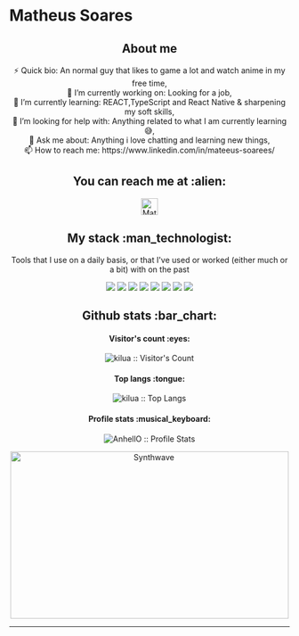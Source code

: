 # Matheus Soares

<h2 align="center">About me</h2>
<p align="center">⚡ Quick bio:      An normal guy that likes to game a lot and watch anime in my free time,<br>
		🔭 I’m currently working on:    Looking for a job,<br>
		🌱 I’m currently learning:       REACT,TypeScript and React Native & sharpening my soft skills,<br>
		🤔 I’m looking for help with:     Anything related to what I am currently learning 😅,<br>
		💬 Ask me about:                  Anything i love chatting and learning new things,<br>
	  	📫 How to reach me:             https://www.linkedin.com/in/mateeus-soarees/<br>
</p>

<h2 align="center">You can reach me at :alien:</h2>

<p align="center">
  <a href="https://www.linkedin.com/in/mateeus-soarees/">
    <img src="https://www.vectorlogo.zone/logos/linkedin/linkedin-icon.svg" alt="Matheus Soares LinkedIn Profile" height="30" width="30">
  </a>
</p>

<h2 align="center">My stack :man_technologist:</h2>

<p align="center">Tools that I use on a daily basis, or that I've used or worked (either much or a bit) with on the past</p>
<p align="center">
  <img src="https://www.vectorlogo.zone/logos/w3_html5/w3_html5-icon.svg">
  <img src="https://www.vectorlogo.zone/logos/netlifyapp_watercss/netlifyapp_watercss-ar21.svg">
  <img src="https://www.vectorlogo.zone/logos/javascript/javascript-icon.svg">
  <img src="https://www.vectorlogo.zone/logos/reactjs/reactjs-icon.svg">
  <img src="https://www.vectorlogo.zone/logos/getbootstrap/getbootstrap-icon.svg">
  <img src="https://www.vectorlogo.zone/logos/typescriptlang/typescriptlang-icon.svg">
  <img src="https://www.vectorlogo.zone/logos/nodejs/nodejs-icon.svg">
  <img src='https://upload.vectorlogo.zone/logos/nextjs/images/60eff509-53dd-4280-92e7-7318fa02e934.svg'>
</p>

<h2 align="center">Github stats :bar_chart:</h2>

<h4 align="center">Visitor's count :eyes:</h4>

<p align="center"><img src="https://profile-counter.glitch.me/{killu4kun}/count.svg" alt="kilua :: Visitor's Count" /></p>

<h4 align="center">Top langs :tongue:</h4>

<p align="center"><img src="https://github-readme-stats.vercel.app/api/top-langs/?username=killu4kun&theme=tokyonight" alt="kilua :: Top Langs" /></p>

<h4 align="center">Profile stats :musical_keyboard:</h4>

<p align="center"><img src="https://github-readme-stats.vercel.app/api?username=killu4kun&show_icons=true&theme=synthwave" alt="AnhellO :: Profile Stats" /></p>

<p align="center"><img src="https://thumbs.gfycat.com/GoodnaturedFondGaur-size_restricted.gif" alt="Synthwave" height="300" width="500"></p>


---
